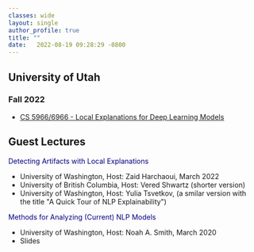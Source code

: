 ```yaml
---
classes: wide
layout: single
author_profile: true
title: ""
date:   2022-08-19 09:28:29 -0800
---
```


## University of Utah 

### Fall 2022

* [CS 5966/6966 - Local Explanations for Deep Learning Models](https://utah-explainability-fall22.github.io/)

## Guest Lectures 

<span style="color:navy">Detecting Artifacts with Local Explanations</span>
* University of Washington, Host: Zaid Harchaoui, March 2022
* University of British Columbia, Host: Vered Shwartz (shorter version)
* University of Washington, Host: Yulia Tsvetkov, (a smilar version with the title "A Quick Tour of NLP Explainability") 

<span style="color:navy">Methods for Analyzing (Current) NLP Models</span>
* University of Washington, Host: Noah A. Smith, March 2020  
* <a href="/slides/guest_lecture_uw_cse517_march_2020.pdf" style="text-decoration: none;">Slides</a> 


